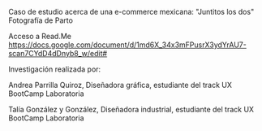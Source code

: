 Caso de estudio acerca de una e-commerce mexicana: "Juntitos los dos" Fotografía de Parto

Acceso a Read.Me
https://docs.google.com/document/d/1md6X_34x3mFPusrX3ydYrAU7-scan7CYdD4dDnyb8_w/edit#

Investigación realizada por:

Andrea Parrilla Quiroz, Diseñadora gráfica, estudiante del track UX BootCamp Laboratoria

Talía González y González, Diseñadora industrial, estudiante del track UX BootCamp Laboratoria
